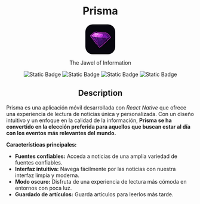 <h1 align=center>
Prisma
</h1>

<div width=100 align=center style="margin-bottom:10px">
  <img src="./assets/icon.png" style="border-radius:20px" align=center width=80>
</div>

<p align=center style="">The Jawel of Information</p>

<div align=center>

![Static Badge](https://img.shields.io/badge/Development-007722?style=flat&label=1.0.0&labelColor=black&link=reactnative.dev)
![Static Badge](https://img.shields.io/badge/React_Native-black?style=flat&logo=react&logoColor=blue&link=reactnative.dev)
![Static Badge](https://img.shields.io/badge/Expo-white?style=flat&logo=expo&logoColor=white&color=black&link=docs.expo.dev)
![Static Badge](https://img.shields.io/badge/News_API-blue?style=flat&link=newsapi.org)



</div>

<h2 align=center>Description</h2>

Prisma es una aplicación móvil desarrollada con _React Native_ que ofrece una experiencia de lectura de noticias única y personalizada. Con un diseño intuitivo y un enfoque en la calidad de la información, **Prisma se ha convertido en la elección preferida para aquellos que buscan estar al día con los eventos más relevantes del mundo.**

**Características principales:**

- **Fuentes confiables:** Acceda a noticias de una amplia variedad de fuentes confiables.
- **Interfaz intuitiva:** Navega fácilmente por las noticias con nuestra interfaz limpia y moderna.
- **Modo oscuro:** Disfruta de una experiencia de lectura más cómoda en entornos con poca luz.
- **Guardado de artículos:** Guarda artículos para leerlos más tarde.

